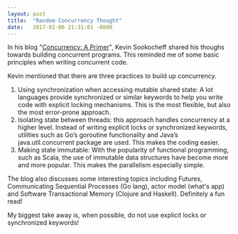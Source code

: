 ```yaml
---
layout: post
title:  "Random Concurrency Thought"
date:   2017-02-06 21:31:01 -0800
---
```


In his blog "[Concurrency: A Primer](https://sookocheff.com/post/concurrency/concurrency-a-primer/)", Kevin Sookocheff shared his thoughs towards building concurrent programs. This reminded me of some basic principles when writing concurrent code.

Kevin mentioned that there are three practices to build up concurrency.

1. Using synchronization when accessing mutable shared state: A lot languages provide synchronized or similar keywords to help you write code with explicit locking mechanisms. This is the most flexible, but also the most error-prone approach.
2. Isolating state between threads: this approach handles concurrency at a higher level. Instead of writing explicit locks or synchronized keywords, utilities such as Go’s goroutine functionality and Java’s java.util.concurrent package are used. This makes the coding easier.
3. Making state immutable: With the popularity of functional programming, such as Scala, the use of immutable data structures have become more and more popular. This makes the parallelism especially simple.

The blog also discusses some interesting topics including Futures, Communicating Sequential Processes (Go lang), actor model (what's app) and Software Transactional Memory (Clojure and Haskell). Definitely a fun read!

My biggest take away is, when possible, do not use explicit locks or synchronized keywords!